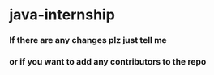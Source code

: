 # java-internship
### If there are any changes plz just tell me 
### or if you want to add any contributors to the repo 
